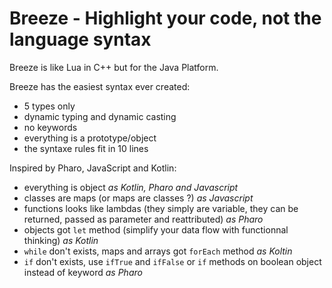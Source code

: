 # Breeze - Highlight your code, not the language syntax

Breeze is like Lua in C++ but for the Java Platform.

Breeze has the easiest syntax ever created:
 - 5 types only
 - dynamic typing and dynamic casting
 - no keywords
 - everything is a prototype/object
 - the syntaxe rules fit in 10 lines

Inspired by Pharo, JavaScript and Kotlin:
  - everything is object _as Kotlin, Pharo and Javascript_
  - classes are maps (or maps are classes ?) _as Javascript_
  - functions looks like lambdas (they simply are variable, they can be returned, passed as parameter and reattributed) _as Pharo_
  - objects got `let` method (simplify your data flow with functionnal thinking) _as Kotlin_
  - `while` don't exists, maps and arrays got `forEach` method _as Koltin_
  - `if` don't exists, use `ifTrue` and `ifFalse` or `if` methods on boolean object instead of keyword _as Pharo_
